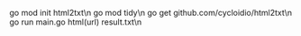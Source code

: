  go mod init html2txt\n
 go mod tidy\n
 go get github.com/cycloidio/html2txt\n
 go run main.go html(url) result.txt\n
